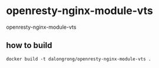 # openresty-nginx-module-vts
openresty-nginx-module-vts


## how to build

```code
docker build -t dalongrong/openresty-nginx-module-vts .
```
